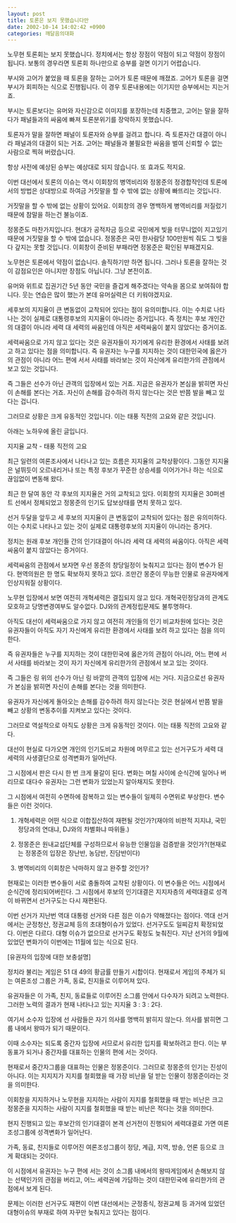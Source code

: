 ```yaml
---
layout: post
title: 토론은 보지 못했습니다만
date: 2002-10-14 14:02:42 +0900
categories: 깨달음의대화
---
```

노무현 토론회는 보지 못했습니다. 정치에서는 항상 장점이 약점이 되고 약점이 장점이 됩니다. 보통의 경우라면 토론회 하나만으로 승부를 걸면 이기기 어렵습니다.
  

  
부시와 고어가 붙었을 때 토론을 잘하는 고어가 토론 때문에 깨졌죠. 고어가 토론을 걸면 부시가 회피하는 식으로 진행됩니다. 이 경우 토론내용에는 이기지만 승부에서는 지는거죠.
  

  
부시는 토론보다는 유머와 자신감으로 이미지를 포장하는데 치중했고, 고어는 말을 잘하다가 패널들과의 싸움에 빠져 토론분위기를 장악하지 못했습니다.
  

  
토론자가 말을 잘하면 패널이 토론자와 승부를 걸려고 합니다. 즉 토론자간 대결이 아니라 패널과의 대결이 되는 거죠. 고어는 패널들과 불필요한 싸움을 벌여 신뢰할 수 없는 사람으로 찍혀 버렸습니다.
  

  
항상 사전에 예상된 승부는 예상대로 되지 않습니다. 또 효과도 적지요.
  

  
이번 대선에서 토론의 이슈는 역시 이회창의 병역비리와 정몽준의 정경합작인데 토론에서의 방법은 상대방으로 하여금 거짓말을 할 수 밖에 없는 상황에 빠뜨리는 것입니다.
  

  
거짓말을 할 수 밖에 없는 상황이 있어요. 이회창의 경우 명백하게 병역비리를 저질렀기 때문에 참말을 하는건 불능이죠.
  

  
정몽준도 마찬가지입니다. 현대가 공적자금 등으로 국민에게 빚을 터무니없이 지고있기 때문에 거짓말을 할 수 밖에 없습니다. 정몽준은 국민 한사람당 100만원씩 줘도 그 빚을 다 갚지는 못할 것입니다. 이회창이 준비된 부패라면 정몽준은 확인된 부패겠지요.
  

  
노무현은 토론에서 약점이 없습니다. 솔직하기만 하면 됩니다. 그러나 토론을 잘하는 것이 감점요인은 아니지만 장점도 아닙니다. 그냥 본전이죠.
  

  
유머와 위트로 집권기간 5년 동안 국민을 즐겁게 해주겠다는 약속을 몸으로 보여줘야 합니다. 웃는 연습은 많이 했는가 본데 유머실력은 더 키워야겠지요.
  

  

  

  

  

  
세후보의 지지율이 큰 변동없이 교착되어 있다는 점이 유의미합니다. 이는 수치로 나타나는 것이 실제로 대통령후보의 지지율이 아니라는 증거입니다. 즉 정치는 후보 개인간의 대결이 아니라 세력 대 세력의 싸움인데 아직은 세력싸움이 붙지 않았다는 증거이죠.
  

  
세력싸움으로 가지 않고 있다는 것은 유권자들이 자기에게 유리한 환경에서 사태를 보려고 하고 있다는 점을 의미합니다. 즉 유권자는 누구를 지지하는 것이 대한민국에 옳은가의 관점이 아니라 어느 편에 서서 사태를 바라보는 것이 자신에게 유리한가의 관점에서 보고 있는 것입니다.
  

  
즉 그들은 선수가 아닌 관객의 입장에서 있는 거죠. 지금은 유권자가 본심을 밝히면 자신이 손해를 본다는 거죠. 자신이 손해를 감수하려 하지 않는다는 것은 반쯤 발을 빼고 있다는 겁니다.
  

  
그러므로 상황은 크게 유동적인 것입니다. 이는 태풍 직전의 고요와 같은 것입니다.
  

  

  

  

  

  

  
아래는 노하우에 올린 글입니다.
  

  
지지율 교착 - 태풍 직전의 고요
  

  
최근 일련의 여론조사에서 나타나고 있는 흐름은 지지율의 교착상황이다. 그동안 지지율은 널뛰듯이 오르내리거나 또는 특정 후보가 꾸준한 상승세를 이어가거나 하는 식으로 끊임없이 변동해 왔다.
  

  
최근 한 달여 동안 각 후보의 지지율은 거의 교착되고 있다. 이회창의 지지율은 30퍼센트 선에서 정체되었고 정몽준의 인기도 답보상태를 면치 못하고 있다.
  

  
선거 두달을 앞두고 세 후보의 지지율이 큰 변동없이 교착되어 있다는 점은 유의미하다. 이는 수치로 나타나고 있는 것이 실제로 대통령후보의 지지율이 아니라는 증거다.
  

  
정치는 원래 후보 개인들 간의 인기대결이 아니라 세력 대 세력의 싸움이다. 아직은 세력싸움이 붙지 않았다는 증거이다.
  

  
세력싸움의 관점에서 보자면 우선 몽준의 창당일정이 늦춰지고 있다는 점이 변수가 된다. 현역의원은 한 명도 확보하지 못하고 있다. 조만간 몽준이 무능한 인물로 유권자에게 인상지워질 상황이다.
  

  
노무현 입장에서 보면 여전히 개혁세력은 결집되지 않고 있다. 개혁국민정당과의 관계도 모호하고 당명변경여부도 알수없다. DJ와의 관계정립문제도 불투명하다.
  

  
아직도 대선이 세력싸움으로 가지 않고 여전히 개인들의 인기 비교차원에 있다는 것은 유권자들이 아직도 자기 자신에게 유리한 환경에서 사태를 보려 하고 있다는 점을 의미한다.
  

  
즉 유권자들은 누구를 지지하는 것이 대한민국에 옳은가의 관점이 아니라, 어느 편에 서서 사태를 바라보는 것이 자기 자신에게 유리한가의 관점에서 보고 있는 것이다.
  

  
즉 그들은 링 위의 선수가 아닌 링 바깥의 관객의 입장에 서는 거다. 지금으로선 유권자가 본심을 밝히면 자신이 손해를 본다는 것을 의미한다.
  

  
유권자가 자신에게 돌아오는 손해를 감수하려 하지 않는다는 것은 현실에서 반쯤 발을 빼고 상황의 변동추이를 지켜보고 있다는 것이다.
  

  
그러므로 역설적으로 아직도 상황은 크게 유동적인 것이다. 이는 태풍 직전의 고요와 같다.
  

  
대선이 현실로 다가오면 개인의 인기도비교 차원에 머무르고 있는 선거구도가 세력 대 세력의 사생결단으로 성격변화가 일어난다.
  

  
그 시점에서 판은 다시 한 번 크게 물갈이 된다. 변화는 며칠 사이에 순식간에 일어나 버리므로 대다수 유권자는 그런 변화가 있었는지 알아채지도 못한다.
  

  
그 시점에서 여전히 수면하에 잠복하고 있는 변수들이 일제히 수면위로 부상한다. 변수들은 이런 것이다.
  

  
1. 개혁세력은 어떤 식으로 이합집산하여 재편될 것인가?(재야의 비판적 지지냐, 국민정당과의 연대냐, DJ와의 차별화냐 따위들.)
  

  
2. 정몽준은 원내교섭단체를 구성하므로서 유능한 인물임을 검증받을 것인가?(현재로는 정몽준의 입장은 장난반, 농담반, 진담반이다)
  

  
3. 병역비리의 이회창은 낙마하지 않고 완주할 것인가?
  

  
현재로는 이러한 변수들이 서로 충돌하여 교착된 상황이다. 이 변수들은 어느 시점에서 순식간에 정리되어버린다. 그 시점에서 후보의 인기대결은 지지자층의 세력대결로 성격이 바뀌면서 선거구도는 다시 재편된다.
  

  
이번 선거가 지난번 역대 대통령 선거와 다른 점은 이슈가 약해졌다는 점이다. 역대 선거에서는 군정청산, 정권교체 등의 초대형이슈가 있었다. 선거구도도 일찌감치 확정되었다. 이번은 다르다. 대형 이슈가 없으므로 선거구도 확정도 늦춰진다. 지난 선거의 9월에 있었던 변화가이 이번에는 11월에 있는 식으로 된다.
  

  

  

  
[유권자의 입장에 대한 보충설명]
  
정치라 불리는 게임은 51 대 49의 황금률 만들기 시합이다. 현재로서 게임의 주체가 되는 여론조성 그룹은 가족, 동료, 친지들로 이루어져 있다.
  

  
유권자들은 이 가족, 친지, 동료들로 이루어진 소그룹 안에서 다수자가 되려고 노력한다. 그러한 노력의 결과가 현재 나타나고 있는 지지율 3 : 3 : 2다.
  

  
여기서 소수자 입장에 선 사람들은 자기 의사를 명백히 밝히지 않는다. 의사를 밝히면 그룹 내에서 왕따가 되기 때문이다.
  

  
이때 소수자는 되도록 중간자 입장에 서므로서 유리한 입지를 확보하려고 한다. 이는 부동표가 되거나 중간자를 대표하는 인물의 편에 서는 것이다.
  

  
현재로서 중간자그룹을 대표하는 인물은 정몽준이다. 그러므로 정몽준의 인기는 진성이 아니다. 이는 지지지가 지지를 철회했을 때 가장 비난을 덜 받는 인물이 정몽준이라는 것을 의미한다.
  

  
이회창을 지지하거나 노무현을 지지하는 사람이 지지를 철회했을 때 받는 비난은 크고 정몽준을 지지하는 사람이 지지를 철회했을 때 받는 비난은 적다는 것을 의미한다.
  

  
현지 진행되고 있는 후보간의 인기대결이 본격 선거전이 진행되어 세력대결로 가면 여론조성그룹에 성격변화가 일어난다.
  

  
가족, 동료, 친지들로 이루어진 여론조성그룹이 정당, 계급, 지역, 방송, 언론 등으로 크게 확대되는 것이다.
  

  
이 시점에서 유권자는 누구 편에 서는 것이 소그룹 내에서의 왕따게임에서 손해보지 않는 선택인가의 관점을 버리고, 어느 세력권에 가담하는 것이 대한민국에 유리한가의 관점에서 보게 된다.
  

  
문제는 이러한 선거구도 재편이 이번 대선에서는 군정종식, 정권교체 등 과거에 있었던 대형이슈의 부재로 하여 자꾸만 늦춰지고 있다는 점이다.